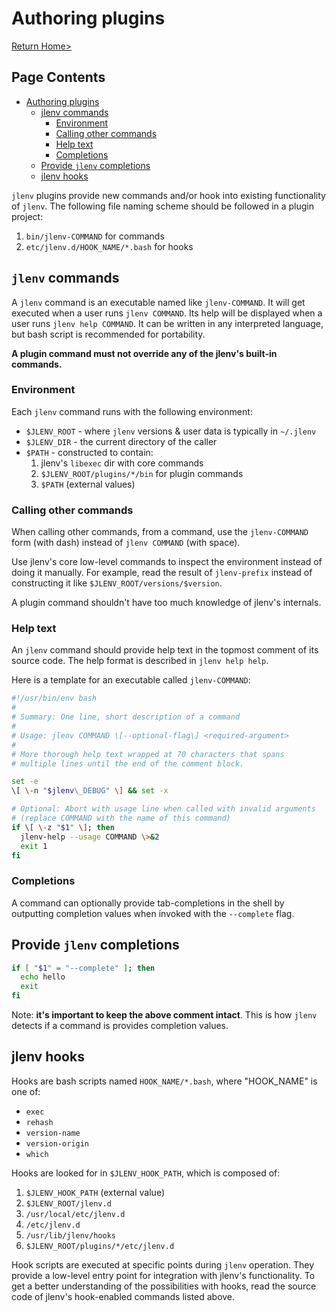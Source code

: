 # Authoring plugins

[Return Home>](/jlenv/)

## Page Contents

* [Authoring plugins](#authoring-plugins)
  * [jlenv commands](#jlenv-commands)
    * [Environment](#environment)
    * [Calling other commands](#calling-other-commands)
    * [Help text](#help-text)
    * [Completions](#completions)
  * [Provide `jlenv` completions](#provide-jlenv-completions)
  * [jlenv hooks](#jlenv-hooks)
  
`jlenv` plugins provide new commands and/or hook into existing functionality of
`jlenv`. The following file naming scheme should be followed in a plugin project:

1. `bin/jlenv-COMMAND` for commands
1. `etc/jlenv.d/HOOK_NAME/*.bash` for hooks

## `jlenv` commands

A `jlenv` command is an executable named like `jlenv-COMMAND`. It will get
executed when a user runs `jlenv COMMAND`.
Its help will be displayed when a user runs `jlenv help COMMAND`.
It can be written in any interpreted language, but bash script is recommended
for portability.

**A plugin command must not override any of the jlenv's built-in commands.**

### Environment

Each `jlenv` command runs with the following environment:

* `$JLENV_ROOT` - where `jlenv` versions & user data is typically in `~/.jlenv`
* `$JLENV_DIR` - the current directory of the caller
* `$PATH` - constructed to contain:
  1. jlenv's `libexec` dir with core commands
  2. `$JLENV_ROOT/plugins/*/bin` for plugin commands
  3. `$PATH` (external values)

### Calling other commands

When calling other commands, from a command, use the `jlenv-COMMAND` form
(with dash) instead of `jlenv COMMAND` (with space).

Use jlenv's core low-level commands to inspect the environment instead of doing
it manually.
For example, read the result of `jlenv-prefix` instead of constructing it
like `$JLENV_ROOT/versions/$version`.

A plugin command shouldn't have too much knowledge of jlenv's internals.

### Help text

An `jlenv` command should provide help text in the topmost comment of its source
code.
The help format is described in `jlenv help help`.

Here is a template for an executable called `jlenv-COMMAND`:

```bash
#!/usr/bin/env bash
#
# Summary: One line, short description of a command
#
# Usage: jlenv COMMAND \[--optional-flag\] <required-argument>
#
# More thorough help text wrapped at 70 characters that spans
# multiple lines until the end of the comment block.

set -e
\[ \-n "$jlenv\_DEBUG" \] && set -x

# Optional: Abort with usage line when called with invalid arguments
# (replace COMMAND with the name of this command)
if \[ \-z "$1" \]; then
  jlenv-help --usage COMMAND \>&2
  exit 1
fi
```

### Completions

A command can optionally provide tab-completions in the shell by outputting
completion values when invoked with the `--complete` flag.

## Provide `jlenv` completions

```bash
if [ "$1" = "--complete" ]; then
  echo hello
  exit
fi
```

Note: **it's important to keep the above comment intact**.
This is how `jlenv` detects if a command is provides completion values.

## jlenv hooks

Hooks are bash scripts named `HOOK_NAME/*.bash`, where "HOOK\_NAME" is one of:

* `exec`
* `rehash`
* `version-name`
* `version-origin`
* `which`

Hooks are looked for in `$JLENV_HOOK_PATH`, which is composed of:

1. `$JLENV_HOOK_PATH` (external value)
1. `$JLENV_ROOT/jlenv.d`
1. `/usr/local/etc/jlenv.d`
1. `/etc/jlenv.d`
1. `/usr/lib/jlenv/hooks`
1. `$JLENV_ROOT/plugins/*/etc/jlenv.d`

Hook scripts are executed at specific points during `jlenv` operation.
They provide a low-level entry point for integration with jlenv's functionality.
To get a better understanding of the possibilities with hooks, read the source
code of jlenv's hook-enabled commands listed above.
